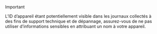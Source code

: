 > [!IMPORTANT]
> L’ID d’appareil étant potentiellement visible dans les journaux collectés à des fins de support technique et de dépannage, assurez-vous de ne pas utiliser d’informations sensibles en attribuant un nom à votre appareil.
>